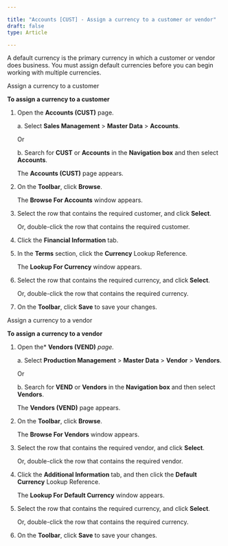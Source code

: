 ```yaml
---

title: "Accounts [CUST] - Assign a currency to a customer or vendor"
draft: false
type: Article

---
```


A default currency is the primary currency in which a customer or vendor does business. You must assign default currencies before you can begin working with multiple currencies.

Assign a currency to a customer

**To assign a currency to a customer**

1. Open the **Accounts (CUST)** page.

    a. Select **Sales Management** > **Master Data** > **Accounts**.

    Or

    b. Search for **CUST** or **Accounts** in the **Navigation box** and then select **Accounts**.

    The **Accounts (CUST)** page appears.

2. On the **Toolbar**, click **Browse**.

    The **Browse For Accounts** window appears.

3. Select the row that contains the required customer, and click **Select**.

    Or, double-click the row that contains the required customer.

4. Click the **Financial Information** tab.

5. In the **Terms** section, click the **Currency** Lookup Reference.

    The **Lookup For Currency** window appears.

6. Select the row that contains the required currency, and click **Select**.

    Or, double-click the row that contains the required currency.

7. On the **Toolbar**, click **Save** to save your changes.

Assign a currency to a vendor

**To assign a currency to a vendor**

1. Open the* **Vendors (VEND)** *page.*

    a. Select **Production Management** > **Master Data** > **Vendor** > **Vendors**.

    Or

    b. Search for **VEND** or **Vendors** in the **Navigation box** and then select **Vendors**.

    The **Vendors (VEND)** page appears.

2. On the **Toolbar**, click **Browse**.

    The **Browse For Vendors** window appears.

3. Select the row that contains the required vendor, and click **Select**.

    Or, double-click the row that contains the required vendor.

4. Click the **Additional Information** tab, and then click the **Default Currency** Lookup Reference.

    The **Lookup For Default Currency** window appears.

5. Select the row that contains the required currency, and click **Select**.

    Or, double-click the row that contains the required currency.

6. On the **Toolbar**, click **Save** to save your changes.